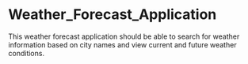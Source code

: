 # Weather_Forecast_Application
This weather forecast application should be able to search for weather information based on city names and view current and future weather conditions.
